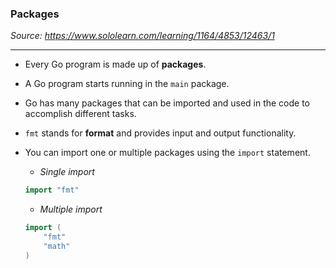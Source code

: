### Packages
*Source: https://www.sololearn.com/learning/1164/4853/12463/1*

---
- Every Go program is made up of **packages**.
- A Go program starts running in the `main` package.
- Go has many packages that can be imported and used in the code to accomplish different tasks.
- `fmt` stands for **format** and provides input and output functionality.
- You can import one or multiple packages using the `import` statement.
    - *Single import*
    ```go
    import "fmt"
    ```

    - *Multiple import*
    ```go
    import (
        "fmt"
        "math"
    )
